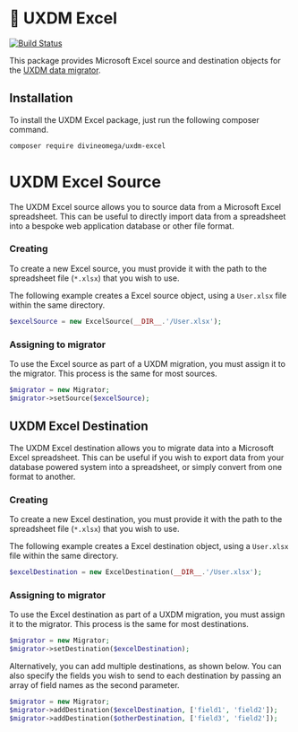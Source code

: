 # :twisted_rightwards_arrows: UXDM Excel

[![Build Status](https://travis-ci.com/DivineOmega/uxdm-excel.svg?branch=master)](https://travis-ci.com/DivineOmega/uxdm-excel)

This package provides Microsoft Excel source and destination objects for the [UXDM data migrator](https://github.com/DivineOmega/uxdm).

## Installation

To install the UXDM Excel package, just run the following composer 
command.

```bash
composer require divineomega/uxdm-excel
```

# UXDM Excel Source

The UXDM Excel source allows you to source data from a Microsoft Excel spreadsheet. This can be useful to directly import data from a spreadsheet into a bespoke web application database or other file format.

### Creating

To create a new Excel source, you must provide it with the path to the spreadsheet file (`*.xlsx`) that you wish to use.

The following example creates a Excel source object, using a `User.xlsx` file within the same directory.

```php
$excelSource = new ExcelSource(__DIR__.'/User.xlsx');
```

### Assigning to migrator

To use the Excel source as part of a UXDM migration, you must assign it to the migrator. This process is the same for most sources.

```php
$migrator = new Migrator;
$migrator->setSource($excelSource);
```

## UXDM Excel Destination

The UXDM Excel destination allows you to migrate data into a Microsoft Excel spreadsheet. This can be useful if you wish to export data from your database powered system into a spreadsheet, or simply convert from one format to another.

### Creating

To create a new Excel destination, you must provide it with the path to the spreadsheet file (`*.xlsx`) that you wish to use.

The following example creates a Excel destination object, using a `User.xlsx` file within the same directory.

```php
$excelDestination = new ExcelDestination(__DIR__.'/User.xlsx');
```

### Assigning to migrator

To use the Excel destination as part of a UXDM migration, you must assign it to the migrator. This process is the same for most destinations.

```php
$migrator = new Migrator;
$migrator->setDestination($excelDestination);
```

Alternatively, you can add multiple destinations, as shown below. You can also specify the fields you wish to send to each destination by passing an array of field names as the second parameter.

```php
$migrator = new Migrator;
$migrator->addDestination($excelDestination, ['field1', 'field2']);
$migrator->addDestination($otherDestination, ['field3', 'field2']);
```
